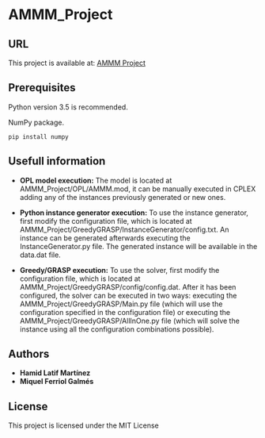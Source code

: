 # AMMM_Project
## URL
This project is available at: [AMMM Project](https://github.com/HamidL/AMMM_Project)
## Prerequisites
Python version 3.5 is recommended.

NumPy package.

```
pip install numpy
```
## Usefull information

* **OPL model execution:** The model is located at AMMM_Project/OPL/AMMM.mod, it can be manually executed in CPLEX adding any of the instances previously generated or new ones.

* **Python instance generator execution:** To use the instance generator, first modify the configuration file, which is located at AMMM_Project/GreedyGRASP/InstanceGenerator/config.txt. An instance can be generated afterwards executing the InstanceGenerator.py file. The generated instance will be available in the data.dat file.

* **Greedy/GRASP execution:**  To use the solver, first modify the configuration file, which is located at AMMM_Project/GreedyGRASP/config/config.dat. After it has been configured, the solver can be executed in two ways: executing the AMMM_Project/GreedyGRASP/Main.py file (which will use the configuration specified in the configuration file) or executing the AMMM_Project/GreedyGRASP/AllInOne.py file (which will solve the instance using all the configuration combinations possible).

## Authors

* **Hamid Latif Martínez** 
* **Miquel Ferriol Galmés** 

## License

This project is licensed under the MIT License
